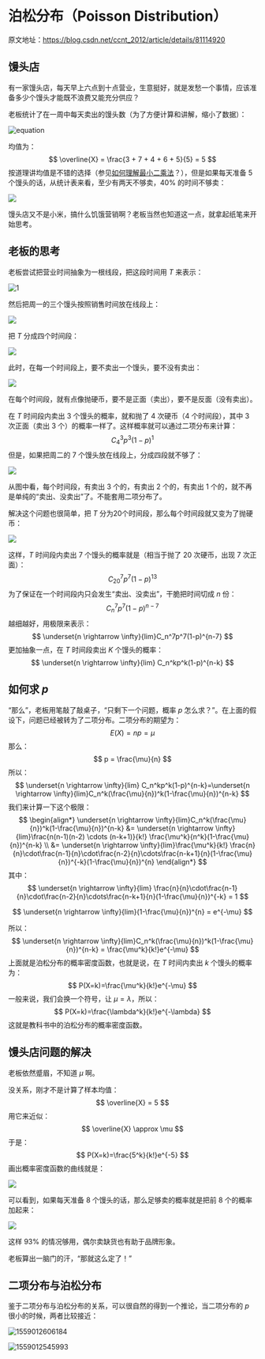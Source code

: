 # 泊松分布（Poisson Distribution）

原文地址：<https://blog.csdn.net/ccnt_2012/article/details/81114920>



## 馒头店

有一家馒头店，每天早上六点到十点营业，生意挺好，就是发愁一个事情，应该准备多少个馒头才能既不浪费又能充分供应？

老板统计了在一周中每天卖出的馒头数（为了方便计算和讲解，缩小了数据）：  

![equation](assets/1.svg)

均值为：  
$$
\overline{X} = \frac{3 + 7 + 4 + 6 + 5}{5} = 5
$$
按道理讲均值是不错的选择（参见[如何理解最小二乘法](https://www.matongxue.com/madocs/818.html)？），但是如果每天准备 $5$ 个馒头的话，从统计表来看，至少有两天不够卖，$40\%$ 的时间不够卖：  

![](assets/2.svg)

馒头店又不是小米，搞什么饥饿营销啊？老板当然也知道这一点，就拿起纸笔来开始思考。



## 老板的思考

老板尝试把营业时间抽象为一根线段，把这段时间用 $T$ 来表示：  

![1](assets/3.png)

然后把周一的三个馒头按照销售时间放在线段上：  

![](assets/4.png)

把 $T$ 分成四个时间段：  

![](assets/5.png)

此时，在每一个时间段上，要不卖出一个馒头，要不没有卖出：  

![](assets/6.png)

在每个时间段，就有点像抛硬币，要不是正面（卖出），要不是反面（没有卖出）。

在 $T$ 时间段内卖出 $3$ 个馒头的概率，就和抛了 $4$ 次硬币（$4$ 个时间段），其中 $3$ 次正面（卖出 $3$ 个）的概率一样了。这样概率就可以通过二项分布来计算：  
$$
C_4^3 p^3(1-p)^1
$$
但是，如果把周二的 $7$ 个馒头放在线段上，分成四段就不够了：  

![](assets/7.png)

从图中看，每个时间段，有卖出 $3$ 个的，有卖出 $2$ 个的，有卖出 $1$ 个的，就不再是单纯的“卖出、没卖出”了。不能套用二项分布了。

解决这个问题也很简单，把 $T$ 分为20个时间段，那么每个时间段就又变为了抛硬币：  

![](assets/8.png)

这样，$T$ 时间段内卖出 $7$ 个馒头的概率就是（相当于抛了 $20$ 次硬币，出现 $7$ 次正面）：  
$$
C_{20}^7p^7(1-p)^{13}
$$
为了保证在一个时间段内只会发生“卖出、没卖出”，干脆把时间切成 $n$ 份：  
$$
C_n^7p^7(1-p)^{n-7}
$$
越细越好，用极限来表示：  
$$
\underset{n \rightarrow \infty}{lim}C_n^7p^7(1-p)^{n-7}
$$
更加抽象一点，在 $T$ 时间段卖出 $K$ 个馒头的概率：  
$$
\underset{n \rightarrow \infty}{lim} C_n^kp^k(1-p)^{n-k}
$$


## 如何求 $p$

“那么”，老板用笔敲了敲桌子，“只剩下一个问题，概率 $p$ 怎么求？”。在上面的假设下，问题已经被转为了二项分布。二项分布的期望为：  
$$
E(X) = np = \mu
$$
那么：  
$$
p = \frac{\mu}{n}
$$
所以：  
$$
\underset{n \rightarrow \infty}{lim} C_n^kp^k(1-p)^{n-k}=\underset{n \rightarrow \infty}{lim}C_n^k(\frac{\mu}{n})^k(1-\frac{\mu}{n})^{n-k}
$$
我们来计算一下这个极限：  
$$
\begin{align*}
\underset{n \rightarrow \infty}{lim}C_n^k(\frac{\mu}{n})^k(1-\frac{\mu}{n})^{n-k} &= \underset{n \rightarrow \infty}{lim}\frac{n(n-1)(n-2) \cdots (n-k+1)}{k!} \frac{\mu^k}{n^k}(1-\frac{\mu}{n})^{n-k} \\ 
 &= \underset{n \rightarrow \infty}{lim}\frac{\mu^k}{k!} \frac{n}{n}\cdot\frac{n-1}{n}\cdot\frac{n-2}{n}\cdots\frac{n-k+1}{n}(1-\frac{\mu}{n})^{-k}(1-\frac{\mu}{n})^{n} 
\end{align*}
$$
其中：  
$$
\underset{n \rightarrow \infty}{lim} \frac{n}{n}\cdot\frac{n-1}{n}\cdot\frac{n-2}{n}\cdots\frac{n-k+1}{n}(1-\frac{\mu}{n})^{-k} = 1
$$

$$
\underset{n \rightarrow \infty}{lim}(1-\frac{\mu}{n})^{n} = e^{-\mu}
$$

所以：  
$$
\underset{n \rightarrow \infty}{lim}C_n^k(\frac{\mu}{n})^k(1-\frac{\mu}{n})^{n-k} = \frac{\mu^k}{k!}e^{-\mu}
$$
上面就是泊松分布的概率密度函数，也就是说，在 $T$ 时间内卖出 $k$ 个馒头的概率为：  
$$
P(X=k)=\frac{\mu^k}{k!}e^{-\mu}
$$
一般来说，我们会换一个符号，让 $\mu = \lambda$，所以：  
$$
P(X=k)=\frac{\lambda^k}{k!}e^{-\lambda}
$$
这就是教科书中的泊松分布的概率密度函数。



## 馒头店问题的解决

老板依然蹙眉，不知道 $\mu$ 啊。

没关系，刚才不是计算了样本均值：  
$$
\overline{X} =  5
$$
用它来近似：  
$$
\overline{X} \approx \mu
$$
于是：  
$$
P(X=k)=\frac{5^k}{k!}e^{-5}
$$
画出概率密度函数的曲线就是：  

![](assets/9.png)

可以看到，如果每天准备 $8$ 个馒头的话，那么足够卖的概率就是把前 $8$ 个的概率加起来：  

![](assets/10.png)

这样 $93 \%$ 的情况够用，偶尔卖缺货也有助于品牌形象。

老板算出一脑门的汗，“那就这么定了！”



## 二项分布与泊松分布

鉴于二项分布与泊松分布的关系，可以很自然的得到一个推论，当二项分布的 $p$ 很小的时候，两者比较接近：  

![1559012606184](assets/1559012606184.png)

![1559012545993](assets/1559012545993.png)

